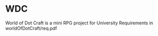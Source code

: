 # WDC
World of Dot Craft is a mini RPG project for University
Requirements in worldOfDotCraft/req.pdf
